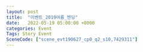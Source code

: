 ```yaml
---
layout: post
title:  "이벤트_2019여름_엔딩"
date:   2022-05-19 05:00:00 +0000
categories: Event
Tags: Story Event
SceneCode: ["scene_evt190627_cp0_q2_s10,7429311"]
---
```

